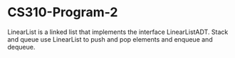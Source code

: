 # CS310-Program-2
LinearList is a linked list that implements the interface LinearListADT. Stack and queue use LinearList to push and pop elements and enqueue and dequeue.
